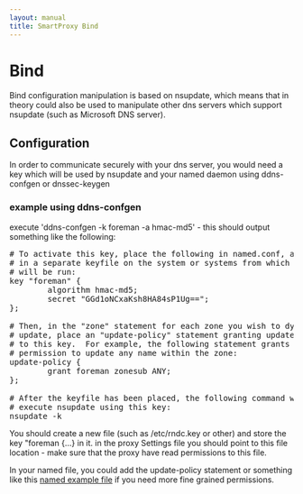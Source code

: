 ```yaml
---
layout: manual
title: SmartProxy Bind
---
```


# Bind

Bind configuration manipulation is based on nsupdate, which means that in theory could also be used to manipulate other dns servers which support nsupdate (such as Microsoft DNS server).

## Configuration

In order to communicate securely with your dns server, you would need a key which will be used by nsupdate and your named daemon using ddns-confgen or dnssec-keygen

### example using ddns-confgen

execute 'ddns-confgen -k foreman -a hmac-md5' - this should output something like the following:

<pre>
# To activate this key, place the following in named.conf, and
# in a separate keyfile on the system or systems from which nsupdate
# will be run:
key "foreman" {
        algorithm hmac-md5;
        secret "GGd1oNCxaKsh8HA84sP1Ug==";
};

# Then, in the "zone" statement for each zone you wish to dynamically
# update, place an "update-policy" statement granting update permission
# to this key.  For example, the following statement grants this key
# permission to update any name within the zone:
update-policy {
        grant foreman zonesub ANY;
};

# After the keyfile has been placed, the following command will
# execute nsupdate using this key:
nsupdate -k <keyfile>
</pre>

You should create a new file (such as /etc/rndc.key or other) and store the key "foreman {...} in it.
in the proxy Settings file you should point to this file location - make sure that the proxy have read permissions to this file.

In your named file, you could add the update-policy statement or something like this [named example file](http://theforeman.org/projects/smart-proxy/wiki/Named_example_file) if you need more fine grained permissions.